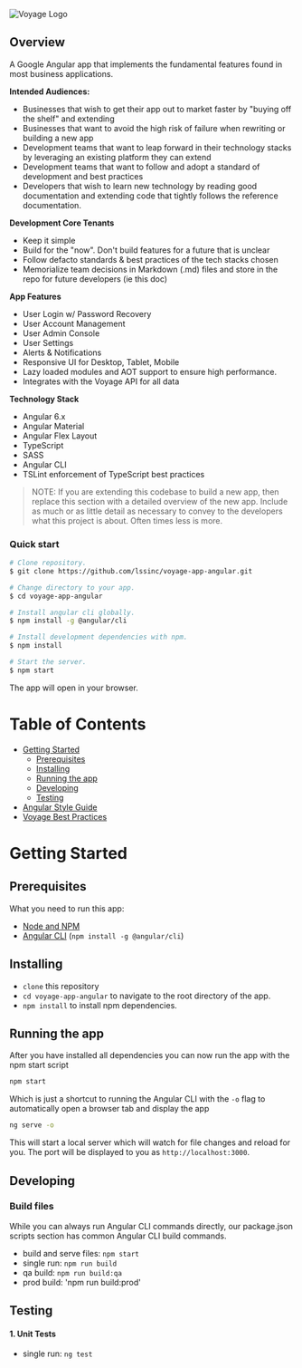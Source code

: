 ![Voyage Logo](https://github.com/lssinc/voyage-app-angular1/blob/master/readme_docs/voyage-logo-horiz-color.png)

## Overview
A Google Angular app that implements the fundamental features found in most business applications.

__Intended Audiences:__
* Businesses that wish to get their app out to market faster by "buying off the shelf" and extending
* Businesses that want to avoid the high risk of failure when rewriting or building a new app
* Development teams that want to leap forward in their technology stacks by leveraging an existing platform they can extend
* Development teams that want to follow and adopt a standard of development and best practices
* Developers that wish to learn new technology by reading good documentation and extending code that tightly follows the reference documentation. 

__Development Core Tenants__
* Keep it simple
* Build for the "now". Don't build features for a future that is unclear
* Follow defacto standards & best practices of the tech stacks chosen
* Memorialize team decisions in Markdown (.md) files and store in the repo for future developers (ie this doc)

__App Features__
* User Login w/ Password Recovery
* User Account Management
* User Admin Console
* User Settings
* Alerts & Notifications
* Responsive UI for Desktop, Tablet, Mobile
* Lazy loaded modules and AOT support to ensure high performance.
* Integrates with the Voyage API for all data

__Technology Stack__
* Angular 6.x
* Angular Material
* Angular Flex Layout
* TypeScript
* SASS 
* Angular CLI
* TSLint enforcement of TypeScript best practices


> NOTE: If you are extending this codebase to build a new app, then replace this section with a detailed overview of the new app. Include as much or as little detail as necessary to convey to the developers what this project is about. Often times less is more. 


### Quick start

```bash
# Clone repository.
$ git clone https://github.com/lssinc/voyage-app-angular.git

# Change directory to your app.
$ cd voyage-app-angular

# Install angular cli globally.
$ npm install -g @angular/cli

# Install development dependencies with npm.
$ npm install

# Start the server.
$ npm start
```

The app will open in your browser.

# Table of Contents

* [Getting Started](#getting-started)
    * [Prerequisites](#prerequisites)
    * [Installing](#installing)
    * [Running the app](#running-the-app)
    * [Developing](#developing)
    * [Testing](#testing)
* [Angular Style Guide](https://angular.io/guide/styleguide)
* [Voyage Best Practices](readme_docs/VOYAGE_STYLE_GUIDE.md)

# Getting Started

## Prerequisites

What you need to run this app:
* [Node and NPM](https://nodejs.org)
* [Angular CLI](https://cli.angular.io/) (`npm install -g @angular/cli`)

## Installing

* `clone` this repository
* `cd voyage-app-angular` to navigate to the root directory of the app.
* `npm install` to install npm dependencies.

## Running the app

After you have installed all dependencies you can now run the app with the npm start script
```bash
npm start
```
Which is just a shortcut to running the Angular CLI with the `-o` flag to automatically open a browser tab and display the app
```bash
ng serve -o
```

This will start a local server which will watch for file changes and reload for you. The port will be displayed to you as `http://localhost:3000`.

## Developing

### Build files

While you can always run Angular CLI commands directly, our package.json scripts section has common Angular CLI build commands. 

* build and serve files: `npm start`
* single run: `npm run build`
* qa build: `npm run build:qa`
* prod build: 'npm run build:prod'


## Testing

#### 1. Unit Tests

* single run: `ng test`
